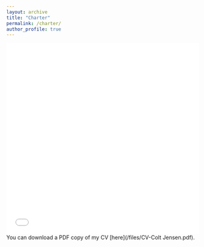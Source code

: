 ```yaml
---
layout: archive
title: "Charter"
permalink: /charter/
author_profile: true
---
```

<iframe src="/files/CV-Colt Jensen.pdf" width="100%" height="500" frameborder="no" border="0" marginwidth="0" marginheight="0"></iframe> You can download a PDF copy of my CV [here](/files/CV-Colt Jensen.pdf).
